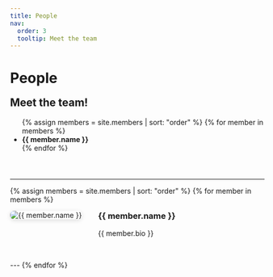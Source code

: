 ```yaml
---
title: People
nav:
  order: 3
  tooltip: Meet the team
---
```


# People

<div style="display: flex; flex-wrap: wrap; gap: 2rem; align-items: flex-start; margin-bottom: 2rem;">
  <div style="flex: 1 1 300px;">
    <h2 style="margin-top:0;">Meet the team!</h2>
    <ul style="margin-bottom: 1.5em;">
      {% assign members = site.members | sort: "order" %}
      {% for member in members %}
        <li><strong>{{ member.name }}</strong></li>
      {% endfor %}
    </ul>
  </div>
</div>

---

{% assign members = site.members | sort: "order" %}
{% for member in members %}
<div style="display: flex; flex-wrap: wrap; gap: 2rem; align-items: flex-start; margin-bottom: 2rem;">
  <img src="{{ member.image }}" alt="{{ member.name }}" style="max-width: 250px; border-radius: 8px; box-shadow: 0 2px 8px #0002;">
  <div style="flex: 1 1 300px;">
    <h3 style="margin-top:0;">{{ member.name }}</h3>
    <p>{{ member.bio }}</p>
  </div>
</div>
---
{% endfor %}
